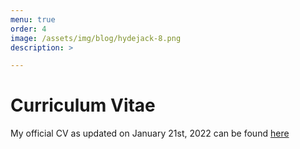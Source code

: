 ```yaml
---
menu: true
order: 4
image: /assets/img/blog/hydejack-8.png
description: >

---
```

# Curriculum Vitae

My official CV as updated on January 21st, 2022 can be found [here](assets/cv.pdf)





